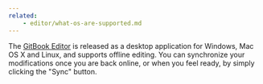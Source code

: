 ```yaml
---
related:
    - editor/what-os-are-supported.md
---
```


The [GitBook Editor](https://legacy.gitbook.com/editor) is released as a desktop application for Windows, Mac OS X and Linux, and supports offline editing. You can synchronize your modifications once you are back online, or when you feel ready, by simply clicking the "Sync" button.
